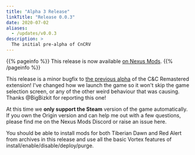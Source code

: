 ```yaml
---
title: "Alpha 3 Release"
linkTitle: "Release 0.0.3"
date: 2020-07-02
aliases:
  - /updates/v0.0.3
description: >
  The initial pre-alpha of CnCRV
---
```


{{% pageinfo %}}
This release is now available [on Nexus Mods](https://www.nexusmods.com/site/mods/133?tab=files).
{{% /pageinfo %}}

This release is a minor bugfix to [the previous alpha](/updates/v0.0.2) of the C&C Remastered extension! I've changed how we launch the game so it won't skip the game selection screen, or any of the other weird behaviour that was causing. Thanks @BigBizkit for reporting this one!

At this time we **only support the Steam** version of the game automatically. If you own the Origin version and can help me out with a few questions, please find me on the Nexus Mods Discord or raise an issue here.

You should be able to install mods for both Tiberian Dawn and Red Alert from archives in this release and use all the basic Vortex features of install/enable/disable/deploy/purge.